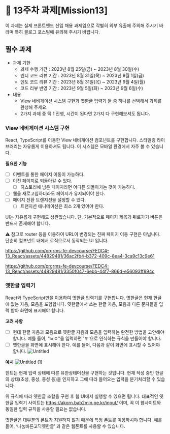 # 📌 13주차 과제[Mission13]

이 과제는 실제 프론트엔드 신입 채용 과제임으로 각별히 외부 유출에 주의해 주시기 바라며 특히 블로그 포스팅에 유의해 주시기 바랍니다.

## 필수 과제
- 과제 기한
  - 과제 수행 기간 : 2023년 8월 25일(금) ~ 2023년 8월 30일(수)
  - 멘티 코드 리뷰 기간 : 2023년 8월 31일(목) ~ 2023년 9월 1일(금)
  - 멘토 코드 리뷰 기간 : 2023년 8월 31일(목) ~ 2023년 9월 4일(월)
  - 코드 리뷰 반영 기간 : 2023년 9월 5일(화) ~ 2023년 9월 6일(수)
- 내용
  - View 네비게이션 시스템 구현과 옛한글 입력기 둘 중 하나를 선택해서 과제를 완성해 주세요.
  - 2가지 과제 중 택 1 진행, 시간이 된다면 2가지 다 구현해보셔도 됩니다.
 
### View 네비게이션 시스템 구현

React, TypeScript를 이용한 View 네비게이션 컴포넌트를 구현합니다. 스타일링 라이브러리는 자유롭게 이용하셔도 됩니다. 이 시스템은 모바일 환경에서 자주 볼 수 있습니다.

**필요한 기능**
- [ ] 이벤트를 통한 페이지 이동이 가능하다.
- [ ] 이전 페이지로 되돌아갈 수 있다.
  - [ ] 히스토리에 남은 페이지라면 어디든 되돌아가는 것이 가능하다.
- [ ] 웹을 새로고침하더라도 페이지가 유지되어야 한다.
- [ ] 페이지 전환 트랜지션을 설정할 수 있다.
  - [ ] 트랜지션 애니메이션은 최소 2개 있어야 한다.

UI는 자유롭게 구현해도 상관없습니다. 단, 기본적으로 페이지 제목과 뒤로가기 버튼은 반드시 존재해야 합니다.

⚠️ 참고로 router 등을 이용하여 URL이 변경되는 진짜 페이지 이동 구현은 아닙니다. 단순히 컴포넌트 내에서 로직으로서 동작되는 UI 입니다.

https://github.com/prgrms-fe-devcourse/FEDC4-13_React/assets/44829481/36ac2fb4-b372-409c-8ea4-3ca9c13c9e61

https://github.com/prgrms-fe-devcourse/FEDC4-13_React/assets/44829481/3350f047-6ebb-44f7-866d-e56093ff894c


### 옛한글 입력기

React와 TypeScript만을 이용하여 옛한글 입력기를 구현합니다. 옛한글은 현재 한글에 없는 자음, 모음을 포함합니다. 옛한글에서 쓰는 한글 자음, 모음과 다른 문자들을 입력 받아 화면에 표시해야 합니다.

**고려 사항**
- [ ] 현대 한글 자음과 모음으로 옛한글 자음과 모음을 입력하는 완전한 방법을 고안해야 합니다. 예를 들어, "ㅂㅇ"을 입력하면 'ㅸ'으로 인식하는 규칙을 만들어야 합니다.
- [ ] 옛한글을 화면에 표시해야 한다. 예를 들어, 다음과 같이 화면에 표시할 수 있어야 합니다.
![Untitled](https://github.com/prgrms-fe-devcourse/FEDC4-13_React/assets/44829481/9812ea83-50f8-42b2-8745-6299a22a2abf)

**예시**
![Untitled (1)](https://github.com/prgrms-fe-devcourse/FEDC4-13_React/assets/44829481/ef4663f3-ab67-46cf-b861-64411848d488)

힌트는 현재 입력 상태에 따른 유한상태머신을 구현하는 것입니다. 현재 작성 중인 한글의 상태(초성, 중성, 종성 등)을 인지하고 그에 따라 들어오는 입력을 분기처리할 수 있습니다.

위 규칙에 따라 옛한글 조합을 구현 후 웹 UI에서 실행할 수 있으면 됩니다. 대표적인 옛한글 입력기 사이트는 https://akorn.bab2min.pe.kr/input/ 이며, 꼭 이 웹사이트와 동일한 입력 규칙을 사용할 필요는 없습니다.

옛한글은 대부분의 폰트가 지원하지 않기 때문에 특정 폰트를 이용하셔야 합니다. 예를 들어, ‘나눔바른고딕옛한글’ 과 같은 웹폰트를 사용할 수 있습니다.

